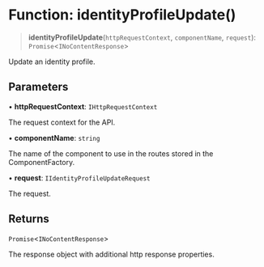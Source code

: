 # Function: identityProfileUpdate()

> **identityProfileUpdate**(`httpRequestContext`, `componentName`, `request`): `Promise`\<`INoContentResponse`\>

Update an identity profile.

## Parameters

• **httpRequestContext**: `IHttpRequestContext`

The request context for the API.

• **componentName**: `string`

The name of the component to use in the routes stored in the ComponentFactory.

• **request**: `IIdentityProfileUpdateRequest`

The request.

## Returns

`Promise`\<`INoContentResponse`\>

The response object with additional http response properties.
